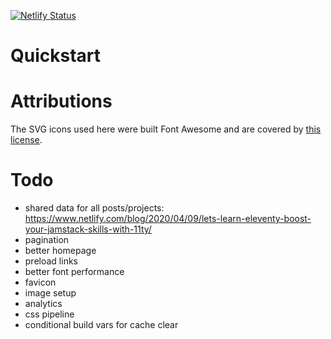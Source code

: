 [![Netlify Status](https://api.netlify.com/api/v1/badges/216097ea-67c1-4822-9774-921d4681922c/deploy-status)](https://app.netlify.com/sites/krnsk0-dev-2/deploys)

# Quickstart



# Attributions
The SVG icons used here were built Font Awesome and are covered by [this license](https://fontawesome.com/license/free).


# Todo
* shared data for all posts/projects: https://www.netlify.com/blog/2020/04/09/lets-learn-eleventy-boost-your-jamstack-skills-with-11ty/
* pagination
* better homepage
* preload links
* better font performance
* favicon
* image setup
* analytics
* css pipeline
* conditional build vars for cache clear
